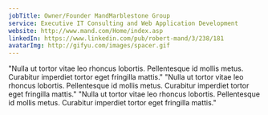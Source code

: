 ```yaml
---
jobTitle: Owner/Founder MandMarblestone Group
service: Executive IT Consulting and Web Application Development
website: http://www.mand.com/Home/index.asp
linkedIn: https://www.linkedin.com/pub/robert-mand/3/238/181
avatarImg: http://gifyu.com/images/spacer.gif
---
```


"Nulla ut tortor vitae leo rhoncus lobortis. Pellentesque id mollis metus. Curabitur imperdiet tortor eget fringilla mattis."
"Nulla ut tortor vitae leo rhoncus lobortis. Pellentesque id mollis metus. Curabitur imperdiet tortor eget fringilla mattis."
"Nulla ut tortor vitae leo rhoncus lobortis. Pellentesque id mollis metus. Curabitur imperdiet tortor eget fringilla mattis."